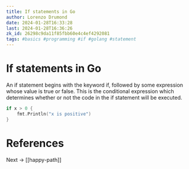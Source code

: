 ```yaml
---
title: If statements in Go
author: Lorenzo Drumond
date: 2024-01-28T16:33:28
last: 2024-01-28T16:36:26
zk_id: 26298c9da11f85fbb60e4c4ef4292081
tags: #basics #programming #if #golang #statement
---
```



# If statements in Go
An if statement begins with the keyword if, followed by some expression whose value is true or false. This is the conditional expression which determines whether or not the code in the if statement will be executed.

```go
if x > 0 {
    fmt.Println("x is positive")
}
```

# References

Next -> [[happy-path]]
